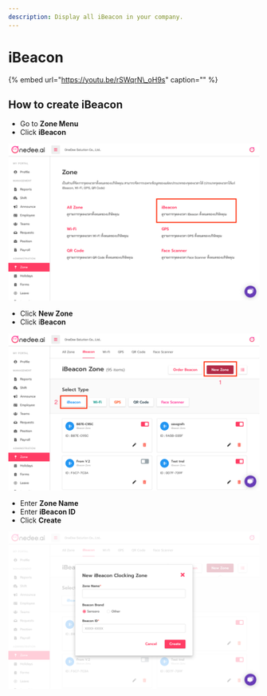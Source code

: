 ```yaml
---
description: Display all iBeacon in your company.
---
```


# iBeacon

{% embed url="https://youtu.be/rSWqrN\_oH9s" caption="" %}

## How to create iBeacon

* Go to **Zone Menu**
* Click **iBeacon**

![](../../.gitbook/assets/app.onedee.ai_en_dashboard-laptop-with-mdpi-screen-7-copy-2.png)

* Click **New Zone**
* Click i**Beacon**

![](../../.gitbook/assets/app.onedee.ai_en_dashboard-laptop-with-mdpi-screen-2.png)

* Enter **Zone Name**
* Enter **iBeacon ID**
* Click **Create**

![](../../.gitbook/assets/app.onedee.ai_en_dashboard-laptop-with-mdpi-screen-12-.png)


